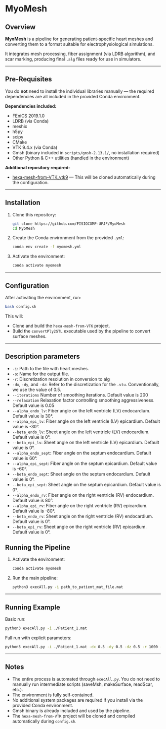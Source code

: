 # MyoMesh

## Overview
**MyoMesh** is a pipeline for generating patient-specific heart meshes and converting them to a format suitable for electrophysiological simulations.

It integrates mesh processing, fiber assignment (via LDRB algorithm), and scar marking, producing final `.alg` files ready for use in simulators.

---

## Pre-Requisites

You do **not** need to install the individual libraries manually — the required dependencies are all included in the provided Conda environment.

**Dependencies included:**
- FEniCS 2019.1.0
- LDRB (via Conda)
- meshio
- h5py
- scipy
- CMake
- VTK 9.4.x (via Conda)
- Gmsh (binary included in `scripts/gmsh-2.13.1/`, no installation required)
- Other Python & C++ utilities (handled in the environment)

**Additional repository required:**  
- [hexa-mesh-from-VTK_vtk9](https://github.com/FilipeNamorato/hexa-mesh-from-VTK_vtk9) — This will be cloned automatically during the configuration.

---

## Installation

1. Clone this repository:
   ```sh
   git clone https://github.com/FISIOCOMP-UFJF/MyoMesh
   cd MyoMesh
   ```

2. Create the Conda environment from the provided `.yml`:
   ```sh
   conda env create -f myomesh.yml
   ```

3. Activate the environment:
   ```sh
   conda activate myomesh
   ```

---

## Configuration

After activating the environment, run:

```sh
bash config.sh
```

This will:
- Clone and build the `hexa-mesh-from-VTK` project.
- Build the `convertPly2STL` executable used by the pipeline to convert surface meshes.
---

## Description parameters
- `-i`: Path to the file with heart meshes.
- `-o`: Name for the output file.
- `-r`: Discretization resolution in conversion to alg
- `-dx`, `-dy`, and `-dz`: Refer to the discretization for the `.vtu`. Conventionally, we use the value of 0.5.
- `--iterations` Number of smoothing iterations. Default value is 200
- `--relaxation` Relaxation factor controlling smoothing aggressiveness. Default value is 0.05
- `--alpha_endo_lv`: Fiber angle on the left ventricle (LV) endocardium. Default value is 30°.
- `--alpha_epi_lv`: Fiber angle on the left ventricle (LV) epicardium. Default value is -30°.
- `--beta_endo_lv`: Sheet angle on the left ventricle (LV) endocardium. Default value is 0°.
- `--beta_epi_lv`: Sheet angle on the left ventricle (LV) epicardium. Default value is 0°.
- `--alpha_endo_sept`: Fiber angle on the septum endocardium. Default value is 60°.
- `--alpha_epi_sept`: Fiber angle on the septum epicardium. Default value is -60°.
- `--beta_endo_sept`: Sheet angle on the septum endocardium. Default value is 0°.
- `--beta_epi_sept`: Sheet angle on the septum epicardium. Default value is 0°.
- `--alpha_endo_rv`: Fiber angle on the right ventricle (RV) endocardium. Default value is 80°.
- `--alpha_epi_rv`: Fiber angle on the right ventricle (RV) epicardium. Default value is -80°.
- `--beta_endo_rv`: Sheet angle on the right ventricle (RV) endocardium. Default value is 0°.
- `--beta_epi_rv`: Sheet angle on the right ventricle (RV) epicardium. Default value is 0°.

## Running the Pipeline

1. Activate the environment:
   ```sh
   conda activate myomesh
   ```

2. Run the main pipeline:
   ```sh
   python3 execAll.py -i path_to_patient_mat_file.mat
   ```

---

## Running Example

Basic run:
```sh
python3 execAll.py -i ./Patient_1.mat
```

Full run with explicit parameters:
```sh
python3 execAll.py -i ./Patient_1.mat -dx 0.5 -dy 0.5 -dz 0.5 -r 1000 --iterations 200 --relaxation 0.05 --alpha_endo_lv 30 --alpha_epi_lv -30 --beta_endo_lv 0 --beta_epi_lv 0 --alpha_endo_sept 60 --alpha_epi_sept -60 --beta_endo_sept 0 --beta_epi_sept 0 --alpha_endo_rv 80 --alpha_epi_rv -80 --beta_endo_rv 0 --beta_epi_rv 0
```

---

## Notes

- The entire process is automated through `execAll.py`. You do not need to manually run intermediate scripts (saveMsh, makeSurface, readScar, etc.).
- The environment is fully self-contained.
- No additional system packages are required if you install via the provided Conda environment.
- Gmsh binary is already included and used by the pipeline.
- The `hexa-mesh-from-VTK` project will be cloned and compiled automatically during `config.sh`.
